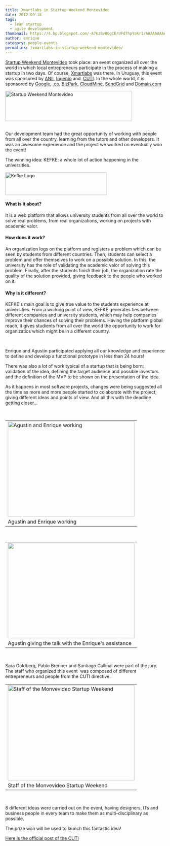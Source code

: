 ```yaml
---
title: Xmartlabs in Startup Weekend Montevideo
date: 2012-09-18
tags:
  - lean startup
  - agile development
thumbnail: https://4.bp.blogspot.com/-A7kzBv8QgCE/UFd7hpYoKrI/AAAAAAAAABI/l0v_IhIzgfI/s72-c/startup.jpeg
author: enrique
category: people-events
permalink: /xmartlabs-in-startup-weekend-montevideo/
---
```


<p>
<a href="https://montevideo.startupweekend.org/" target="_blank">Startup Weekend Montevideo</a>&nbsp;took place: an event organized all over the world in which local entrepreneurs participate in the process of making a startup in
two days. Of course, <a href="https://xmartlabs.com/" target="_blank">Xmartlabs</a> was there. In Uruguay, this event was sponsored by&nbsp;<a href="http://www.anii.org.uy/web/" target="_blank">ANII</a>, <a href="http://latu21.latu.org.uy/ingenio/" target="_blank">Ingenio</a>&nbsp;and&nbsp;
<a
href="https://www.cuti.org.uy/" target="_blank">CUTI</a>. In the whole world, it is sponsored by&nbsp;<a href="https://www.google.com/" target="_blank">Google</a>, <a href="http://go.co/" target="_blank">.co</a>, <a href="https://www.microsoft.com/bizspark/Partners/startupweekend.aspx" target="_blank">BizPark</a>,
  <a href="https://cloudmine.me/" target="_blank">CloudMine</a>, <a href="https://sendgrid.com/" target="_blank">SendGrid</a>&nbsp;and&nbsp;<a href="https://domain.com/" target="_blank">Domain.com</a>
</p>

<div class="separator" style={{ clear: 'both', textAlign: 'center' }}>
    <img alt="Startup Weekend Montevideo" border="0" height="95" src="https://4.bp.blogspot.com/-A7kzBv8QgCE/UFd7hpYoKrI/AAAAAAAAABI/l0v_IhIzgfI/s400/startup.jpeg" title="Startup Weekend Montevideo" width="400" />
</div>
<br />
<p>
Our development team had the great opportunity of working with people from all over the country, learning from the tutors and other developers. It was an awesome experience and the project we worked on eventually won the event!
</p>
<p>
The winning idea:&nbsp;KEFKE: a whole lot of action happening in the universities.<i>&nbsp;</i>
</p>
<p>
<div class="separator" style={{ clear: 'both', textAlign: 'center' }}>
    <img alt="Kefke Logo" border="0" height="72" src="https://4.bp.blogspot.com/-B8vQbb3OW-Q/UFd9sOvcjNI/AAAAAAAAABQ/3Gq-9mC4vB0/s320/logo.png" title="Kefke Logo" width="320" />
</div>
</p>
<h4>What is it about?</h4>
  <p>
    It is a web platform that allows university students from all over the world to solve real problems, from real organizations, working on projects with academic valor.
  </p>
<h4>How does it work?</h4>
  <p>
  An organization logs on the platform and registers a problem which can be seen by students from different countries. Then, students can select a problem and offer themselves to work on a possible solution. In this, the university
  has the role of validating the academic valor of solving this problem. Finally, after the students finish their job, the organization rate the quality of the solution provided, giving feedback to the people who worked on it.
  </p>
<h4>Why is it different?</h4>
<p>
KEFKE's main goal is to give true value to the students experience at universities. From a working point of view, KEFKE generates ties between different companies and university students, which may help companies improve
  their chances of solving their problems. Having the platform global reach, it gives studients from all over the world the opportunity to work for organizatios which might be in a different country.
</p>
<br />
<p>
  Enrique and Agustin participated applying all our knowledge and experience to define and develop a functional prototype in less than 24 hours!
</p>
<p>
  There was also a lot of work typical of a startup that is being born: validation of the idea, defining the target audience and possible investors and the definition of the MVP to be shown on the presentation of the idea.
</p>
<p>
  As it happens in most software projects, changes were being suggested all the time as more and more people started to colaborate with the project, giving different ideas and points of view. And all this with the deadline getting closer...
</p>
<br />

<table align="center" cellpadding="0" cellspacing="0" class="tr-caption-container" style={{ marginLeft: 'auto', marginRight: 'auto', textAlign: 'center' }}
>
  <tbody>
    <tr>
      <td style={{ textAlign: 'center' }}>
        <img alt="Agustin and Enrique working" border="0" height="300" src="https://2.bp.blogspot.com/-8o2vkQ0i6Mk/UFeFaVFKyMI/AAAAAAAAABg/W2fFFhpb7Fo/s400/IMG_0467.JPG" title="Agustin and Enrique working" width="400" />
      </td>
    </tr>
    <tr>
      <td class="tr-caption" style={{ textAlign: 'center' }}>Agustín and Enrique working</td>
    </tr>
  </tbody>
</table>
<br />
<table align="center" cellpadding="0" cellspacing="0" class="tr-caption-container" style={{ marginLeft: 'auto', marginRight: 'auto', textAlign: 'center' }}
>
  <tbody>
    <tr>
      <td style={{ textAlign: 'center' }}>
          <img border="0" height="300" src="https://3.bp.blogspot.com/-jQtnFWRDhek/UFeGPMqRC4I/AAAAAAAAABw/GgH_MUhV3pc/s400/IMG_0471.JPG" style={{ cursor: 'move' }} width="400" />
      </td>
    </tr>
    <tr>
      <td class="tr-caption" style={{ textAlign: 'center' }}>Agustín giving the talk with the Enrique's assistance</td>
    </tr>
  </tbody>
</table>
<br />
<p>
  Sara Goldberg, Pablo Brenner and Santiago Gallinal were part of the jury. The staff who organized this event &nbsp;was composed of different entrepreneurs and people from the CUTI directive.
</p>
<table align="center" cellpadding="0" cellspacing="0" class="tr-caption-container" style={{ marginLeft: 'auto', marginRight: 'auto', textAlign: 'center' }}
>
  <tbody>
    <tr>
      <td style={{ textAlign: 'center' }}>
          <img alt="Staff of the Monvevideo Startup Weekend " border="0" height="300" src="https://4.bp.blogspot.com/-OzhqnidFgsc/UFeF_BcJrCI/AAAAAAAAABo/3SXZEpGih24/s400/IMG_0475.JPG" title="Staff of the Monvevideo Startup Weekend " width="400" />
      </td>
    </tr>
    <tr>
      <td class="tr-caption" style={{ textAlign: 'center' }}>Staff of the Monvevideo Startup Weekend</td>
    </tr>
  </tbody>
</table>
<br />
<p>
8 different ideas were carried out on the event, having designers, ITs and business people in every team to make them as multi-disciplinary as possible.
</p>
<p>
  The prize won will be used to launch this fantastic idea!
</p>
<p>
  <a href="http://www.cuti.org.uy/novedades/2496-exitoso-desarrollo-del-startup-weekend-2012.html" target="_blank">Here is the official post of the CUTI</a>
</p>
